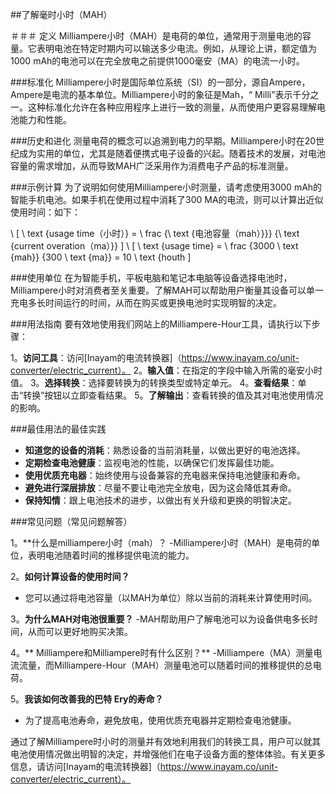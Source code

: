 ##了解毫时小时（MAH）

＃＃＃ 定义
Milliampere小时（MAH）是电荷的单位，通常用于测量电池的容量。它表明电池在特定时期内可以输送多少电流。例如，从理论上讲，额定值为1000 mAh的电池可以在完全放电之前提供1000毫安（MA）的电流一小时。

###标准化
Milliampere小时是国际单位系统（SI）的一部分，源自Ampere，Ampere是电流的基本单位。Milliampere小时的象征是Mah，“ Milli”表示千分之一。这种标准化允许在各种应用程序上进行一致的测量，从而使用户更容易理解电池能力和性能。

###历史和进化
测量电荷的概念可以追溯到电力的早期。Milliampere小时在20世纪成为实用的单位，尤其是随着便携式电子设备的兴起。随着技术的发展，对电池容量的需求增加，从而导致MAH广泛采用作为消费电子产品的标准测量。

###示例计算
为了说明如何使用Milliampere小时测量，请考虑使用3000 mAh的智能手机电池。如果手机在使用过程中消耗了300 MA的电流，则可以计算出近似使用时间：如下：

\ [
\ text {usage time（小时）} = \ frac {\ text {电池容量（mah）}}} {\ text {current overation（ma）}}
\]
\ [
\ text {usage time} = \ frac {3000 \ text {mah}} {300 \ text {ma}} = 10 \ text {houth
\]

###使用单位
在为智能手机，平板电脑和笔记本电脑等设备选择电池时，Milliampere小时对消费者至关重要。了解MAH可以帮助用户衡量其设备可以单一充电多长时间运行的时间，从而在购买或更换电池时实现明智的决定。

###用法指南
要有效地使用我们网站上的Milliampere-Hour工具，请执行以下步骤：

1。**访问工具**：访问[Inayam的电流转换器]（https://www.inayam.co/unit-converter/electric_current）。
2。**输入值**：在指定的字段中输入所需的毫安小时值。
3。**选择转换**：选择要转换为的转换类型或特定单元。
4。**查看结果**：单击“转换”按钮以立即查看结果。
5。**了解输出**：查看转换的值及其对电池使用情况的影响。

###最佳用法的最佳实践
-  **知道您的设备的消耗**：熟悉设备的当前消耗量，以做出更好的电池选择。
-  **定期检查电池健康**：监视电池的性能，以确保它们发挥最佳功能。
-  **使用优质充电器**：始终使用与设备兼容的充电器来保持电池健康和寿命。
-  **避免进行深层排放**：尽量不要让电池完全放电，因为这会降低其寿命。
-  **保持知情**：跟上电池技术的进步，以做出有关升级和更换的明智决定。

###常见问题（常见问题解答）

1。**什么是milliampere小时（mah）？
-Milliampere小时（MAH）是电荷的单位，表明电池随着时间的推移提供电流的能力。

2。**如何计算设备的使用时间？**
- 您可以通过将电池容量（以MAH为单位）除以当前的消耗来计算使用时间。

3。**为什么MAH对电池很重要？**
-MAH帮助用户了解电池可以为设备供电多长时间，从而可以更好地购买决策。

4。** Milliampere和Milliampere时有什么区别？**
-Milliampere（MA）测量电流流量，而Milliampere-Hour（MAH）测量电池可以随着时间的推移提供的总电荷。

5。**我该如何改善我的巴特 Ery的寿命？**
- 为了提高电池寿命，避免放电，使用优质充电器并定期检查电池健康。

通过了解Milliampere时小时的测量并有效地利用我们的转换工具，用户可以就其电池使用情况做出明智的决定，并增强他们在电子设备方面的整体体验。有关更多信息，请访问[Inayam的电流转换器]（https://www.inayam.co/unit-converter/electric_current）。